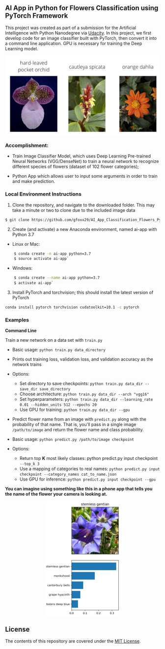 ## AI App in Python for Flowers Classification using PyTorch Framework

This project was created as part of a submission for the Artificial Intelligence with Python Nanodegree via [Udacity](https://eu.udacity.com/course/ai-programming-python-nanodegree--nd089). In this project, we first develop code for an image classifier built with PyTorch, then convert it into a command line application. GPU is necessary for training the Deep Learning model.

<p align="center">
	<img src="assets/Flowers.png" align="middle" alt="drawing" width="500px">
</p>

### Accomplishment:
- Train Image Classifier Model, which uses Deep Learning Pre-trained Neural Networks (VGG/DenseNet)
to train a neural network to recognize different species of flowers (dataset of 102 flower categories);

- Python App which allows user to input some arguments in order to train and make prediction.

### Local Environment Instructions

1. Clone the repository, and navigate to the downloaded folder. This may take a minute or two to clone due to the included image data
```sh
$ git clone https://github.com/gfoxx29/AI_App_Classification_Flowers_Python.git
```

2. Create (and activate) a new Anaconda environment, named ai-app with Python 3.7

- Linux or Mac:
```sh
	$ conda create -n ai-app python=3.7
	$ source activate ai-app`
```

- Windows:
```sh
	$ conda create --name ai-app python=3.7
	$ activate ai-app`
```
3. Install PyTorch and torchvision; this should install the latest version of PyTorch
```sh
conda install pytorch torchvision cudatoolkit=10.1 -c pytorch
```

### Examples
**Command Line** 
 
Train a new network on a data set with ```train.py```

- Basic usage: ```python train.py data_directory```
- Prints out training loss, validation loss, and validation accuracy as the network trains
- Options:
	- Set directory to save checkpoints: ```python train.py data_dir --save_dir save_directory```
	- Choose architecture: ```python train.py data_dir --arch "vgg16"```
	- Set hyperparameters: ```python train.py data_dir --learning_rate 0.01 --hidden_units 512 --epochs 20```
	- Use GPU for training: ```python train.py data_dir --gpu```
- Predict flower name from an image with ```predict.py``` along with the probability of that name. That is, you'll pass in a single image ```/path/to/image``` and return the flower name and class probability.

- Basic usage: ```python predict.py /path/to/image checkpoint```
- Options:
	- Return top **K** most likely classes: python predict.py input checkpoint ```--top_k 3```
	- Use a mapping of categories to real names: ```python predict.py input checkpoint --category_names cat_to_name.json```
	- Use GPU for inference: ```python predict.py input checkpoint --gpu```


<b>You can imagine using something like this in a phone app that tells you the name of the flower your camera is looking at.</b>

<p align="center">
	<img src="assets/inference_example.png" align="middle" alt="drawing" width="250px"> 
</p>

## License

The contents of this repository are covered under the [MIT License](LICENSE).

